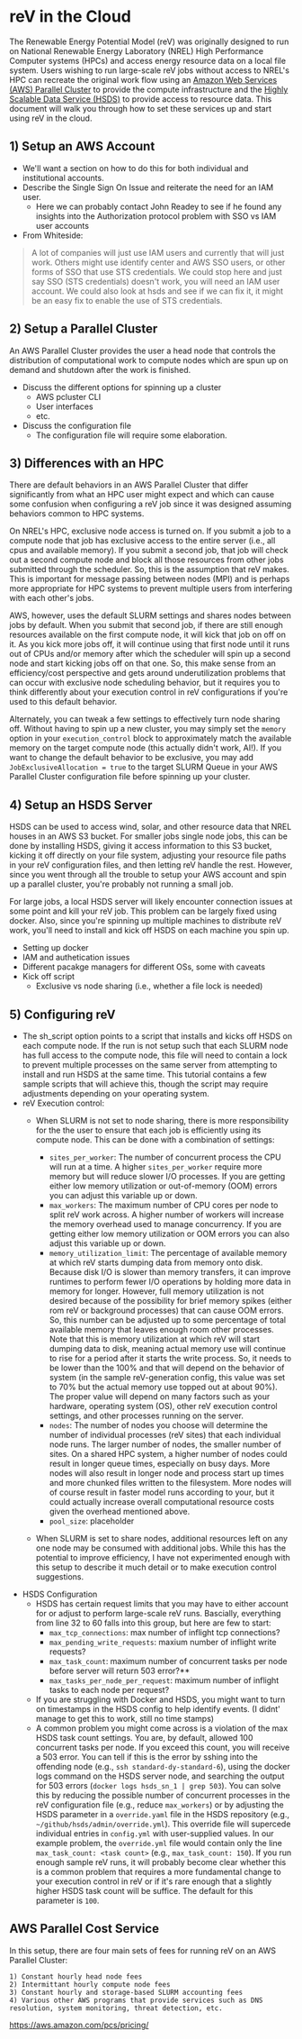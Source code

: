 reV in the Cloud
===

The Renewable Energy Potential Model (reV) was originally designed to run on National Renewable Energy Laboratory (NREL) High Performance Computer systems (HPCs) and access energy resource data on a local file system. Users wishing to run large-scale reV jobs without access to NREL's HPC can recreate the original work flow using an [Amazon Web Services (AWS) Parallel Cluster](https://aws.amazon.com/hpc/parallelcluster/) to provide the compute infrastructure and the [Highly Scalable Data Service (HSDS)](https://www.hdfgroup.org/solutions/highly-scalable-data-service-hsds/) to provide access to resource data. This document will walk you through how to set these services up and start using reV in the cloud.


## 1) Setup an AWS Account
- We'll want a section on how to do this for both individual and institutional accounts. 
- Describe the Single Sign On Issue and reiterate the need for an IAM user.
    - Here we can probably contact John Readey to see if he found any insights into the Authorization protocol problem with SSO vs IAM user accounts
- From Whiteside:
> A lot of companies will just use IAM users and currently that will just work.  Others might use identify center and AWS SSO users, or other forms of SSO that use STS credentials.  We could stop here and just say SSO (STS credentials) doesn't work, you will need an IAM user account.  We could also look at hsds and see if we can fix it, it might be an easy fix to enable the use of STS credentials.

## 2) Setup a Parallel Cluster
An AWS Parallel Cluster provides the user a head node that controls the distribution of computational work to compute nodes which are spun up on demand and shutdown after the work is finished.
- Discuss the different options for spinning up a cluster
    - AWS pcluster CLI
    - User interfaces
    - etc.
- Discuss the configuration file
    - The configuration file will require some elaboration.
 
## 3) Differences with an HPC
There are default behaviors in an AWS Parallel Cluster that differ significantly from what an HPC user might expect and which can cause some confusion when configuring a reV job since it was designed assuming behaviors common to HPC systems.

On NREL's HPC, exclusive node access is turned on. If you submit a job to a compute node that job has exclusive access to the entire server (i.e., all cpus and available memory). If you submit a second job, that job will check out a second compute node and block all those resources from other jobs submitted through the scheduler. So, this is the assumption that reV makes. This is important for message passing between nodes (MPI) and is perhaps more appropriate for HPC systems to prevent multiple users from interfering with each other's jobs.
    
AWS, however, uses the default SLURM settings and shares nodes between jobs by default. When you submit that second job, if there are still enough resources available on the first compute node, it will kick that job on off on it. As you kick more jobs off, it will continue using that first node until it runs out of CPUs and/or memory after which the scheduler will spin up a second node and start kicking jobs off on that one. So, this make sense from an efficiency/cost perspective and gets around underutilization problems that can occur with exclusive node scheduling behavior, but it requires you to think differently about your execution control in reV configurations if you're used to this default behavior.

Alternately, you can tweak a few settings to effectively turn node sharing off. Without having to spin up a new cluster, you may simply set the `memory` option in your `execution_control` block to approximately match the available memory on the target compute node (this actually didn't work, AI!). If you want to change the default behavior to be exclusive, you may add `JobExclusiveAllocation = true` to the target SLURM Queue in your AWS Parallel Cluster configuration file before spinning up your cluster.

## 4) Setup an HSDS Server
HSDS can be used to access wind, solar, and other resource data that NREL houses in an AWS S3 bucket. For smaller jobs single node jobs, this can be done by installing HSDS, giving it access information to this S3 bucket, kicking it off directly on your file system, adjusting your resource file paths in your reV configuration files, and then letting reV handle the rest. However, since you went through all the trouble to setup your AWS account and spin up a parallel cluster, you're probably not running a small job.

For large jobs, a local HSDS server will likely encounter connection issues at some point and kill your reV job. This problem can be largely fixed using docker. Also, since you're spinning up multiple machines to distribute reV work, you'll need to install and kick off HSDS on each machine you spin up.

- Setting up docker
- IAM and authetication issues
- Different pacakge managers for different OSs, some with caveats
- Kick off script
    - Exclusive vs node sharing (i.e., whether a file lock is needed)

## 5) Configuring reV
- The sh_script option points to a script that installs and kicks off HSDS on each compute node. If the run is not setup such that each SLURM node has full access to the compute node, this file will need to contain a lock to prevent multiple processes on the same server from attempting to install and run HSDS at the same time. This tutorial contains a few sample scripts that will achieve this, though the script may require adjustments depending on your operating system.
- reV Execution control:
    - When SLURM is not set to node sharing, there is more responsibility for the the user to ensure that each job is efficiently using its compute node. This can be done with a combination of settings:

        - `sites_per_worker`: The number of concurrent process the CPU will run at a time. A higher `sites_per_worker` require more memory but will reduce slower I/O processes. If you are getting either low memory utilization or out-of-memory (OOM) errors you can adjust this variable up or down.
        - `max_workers`: The maximum number of CPU cores per node to split reV work across. A higher number of workers will increase the memory overhead used to manage concurrency. If you are getting either low memory utilization or OOM errors you can also adjust this variable up or down.
        - `memory_utilization_limit`: The percentage of available memory at which reV starts dumping data from memory onto disk. Because disk I/O is slower than memory transfers, it can improve runtimes to perform fewer I/O operations by holding more data in memory for longer. However, full memory utilization is not desired because of the possibility for brief memory spikes (either rom reV or background processes) that can cause OOM errors. So, this number can be adjusted up to some percentage of total available memory that leaves enough room other processes. Note that this is memory utilization at which reV will start dumping data to disk, meaning actual memory use will continue to rise for a period after it starts the write process. So, it needs to be lower than the 100% and that will depend on the behavior of system (in the sample reV-generation config, this value was set to 70% but the actual memory use topped out at about 90%). The proper value will depend on many factors such as your hardware, operating system (OS), other reV execution control settings, and other processes running on the server.
        - `nodes`: The number of nodes you choose will determine the number of individual processes (reV sites) that each individual node runs. The larger number of nodes, the smaller number of sites. On a shared HPC system, a higher number of nodes could result in longer queue times, especially on busy days. More nodes will also result in longer node and process start up times and more chunked files written to the filesystem. More nodes will of course result in faster model runs according to your, but it could actually increase overall computational resource costs given the overhead mentioned above.
        - `pool_size`: placeholder
    - When SLURM is set to share nodes, additional resources left on any one node may be consumed with additional jobs. While this has the potential to improve efficiency, I have not experimented enough with this setup to describe it much detail or to make execution control suggestions.
- HSDS Configuration
    - HSDS has certain request limits that you may have to either account for or adjust to perform large-scale reV runs. Bascially, everything from line 32 to 60 falls into this group, but here are few to start:
        - `max_tcp_connections`: max number of inflight tcp connections?
        - `max_pending_write_requests`: maxium number of inflight write requests?
        - `max_task_count`: maximum number of concurrent tasks per node before server will return 503 error?**
        - `max_tasks_per_node_per_request`:  maximum number of inflight tasks to each node per request?
    - If you are struggling with Docker and HSDS, you might want to turn on timestamps in the HSDS config to help identify events. (I didnt' manage to get this to work, still no time stamps)
    - A common problem you might come across is a violation of the max HSDS task count settings. You are, by default, allowed 100 concurrent tasks per node. If you exceed this count, you will receive a 503 error. You can tell if this is the error by sshing into the offending node (e.g., `ssh standard-dy-standard-6`), using the docker logs command on the HSDS server node, and searching the output for 503 errors (`docker logs hsds_sn_1 | grep 503`). You can solve this by reducing the possible number of concurrent processes in the reV configuration file (e.g., reduce `max_workers`) or by adjusting the HSDS parameter in a `override.yaml` file in the HSDS repository (e.g., `~/github/hsds/admin/override.yml`). This override file will supercede individual entries in `config.yml` with user-supplied values. In our example problem, the `override.yml` file would contain only the line `max_task_count: <task count>` (e.g., `max_task_count: 150`). If you run enough sample reV runs, it will probably become clear whether this is a common problem that requires a more fundamental change to your execution control in reV or if it's rare enough that a slightly higher HSDS task count will be suffice. The default for this parameter is `100`.




## AWS Parallel Cost Service
In this setup, there are four main sets of fees for running reV on an AWS Parallel Cluster:

    1) Constant hourly head node fees
    2) Intermittant hourly compute node fees
    3) Constant hourly and storage-based SLURM accounting fees
    4) Various other AWS programs that provide services such as DNS resolution, system monitoring, threat detection, etc.

https://aws.amazon.com/pcs/pricing/
